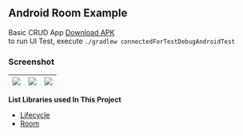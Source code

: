 ## Android Room Example ##

Basic CRUD App
[Download APK](https://www.dropbox.com/s/ixt09kdxwt69ugy)  
to run UI Test, execute `./gradlew connectedForTestDebugAndroidTest`

### Screenshot ###
| ![](https://i.imgur.com/x8BQ1HU.png) | ![](https://images2.imgbox.com/f0/3c/0ZQwgKxb_o.png) | ![](https://images2.imgbox.com/b0/c5/Ytr4j3eO_o.png) |
| :--: | :--: | :--: |

**List Libraries used In This Project**
- [Lifecycle](https://developer.android.com/jetpack/androidx/releases/lifecycle)
- [Room](https://developer.android.com/jetpack/androidx/releases/room)